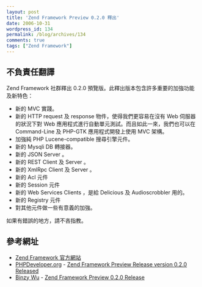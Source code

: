 ```yaml
---
layout: post
title: 'Zend Framework Preview 0.2.0 釋出'
date: 2006-10-31
wordpress_id: 134
permalink: /blog/archives/134
comments: true
tags: ["Zend Framework"]
---
```


## 不負責任翻譯

Zend Framework 社群釋出 0.2.0 預覽版。此釋出版本包含許多重要的加強功能及新特色：

* 新的 MVC 實踐。
* 新的 HTTP request 及 response 物件，使得我們更容易在沒有 Web 伺服器的狀況下對 Web 應用程式進行自動單元測試。而且如此一來，我們也可以在 Command-Line 及 PHP-GTK 應用程式開發上使用 MVC 架構。
* 加強純 PHP Lucene-compatible 搜尋引擎元件。
* 新的  Mysqli DB 轉接器。 
* 新的 JSON Server 。 
* 新的 REST Client 及 Server 。 
* 新的 XmlRpc Client 及 Server 。
* 新的 Acl 元件 
* 新的 Session 元件
* 新的 Web Services Clients ，是給 Delicious 及 Audioscrobbler 用的。 
* 新的 Registry 元件
* 對其他元件做一些有意義的加強。


如果有錯誤的地方，請不吝指教。

## 參考網址

* [Zend Framework 官方網站](http://framework.zend.com/)
* [PHPDeveloper.org](http://www.phpdeveloper.org/) - [Zend Framework Preview Release version 0.2.0 Released](http://www.phpdeveloper.org/news/6607)
* [Binzy Wu](http://www.binzywu.com/blog/) - [Zend Framework Preview 0.2.0 Release](http://www.binzywu.com/blog/?p=110)


